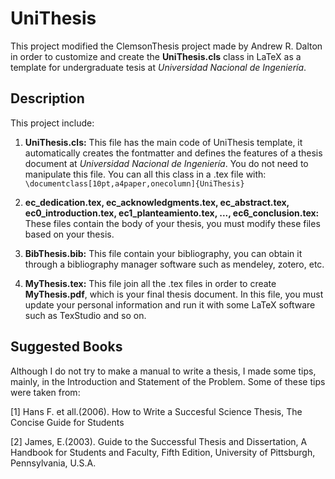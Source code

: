 UniThesis
=========

This project modified the ClemsonThesis project made by Andrew R. Dalton in order to customize and create
the **UniThesis.cls** class in LaTeX as a template for undergraduate tesis at *Universidad Nacional de Ingeniería*.

Description
------------

This project include:

1. **UniThesis.cls:** This file has the main code of UniThesis template, it automatically creates the fontmatter and defines the features of a thesis document at *Universidad Nacional de Ingeniería*. You do not need to manipulate this file. You can all this class in a .tex file with: `\documentclass[10pt,a4paper,onecolumn]{UniThesis}`

2. **ec_dedication.tex, ec_acknowledgments.tex, ec_abstract.tex, ec0_introduction.tex, ec1_planteamiento.tex, ..., ec6_conclusion.tex:** These files contain the body of your thesis, you must modify these files based on your thesis.
3. **BibThesis.bib:** This file contain your bibliography, you can obtain it through a bibliography manager software such as mendeley, zotero, etc.
4. **MyThesis.tex:** This file join all the .tex files in order to create **MyThesis.pdf**, which is your final thesis document. In this file, you must update your personal information and run it with some LaTeX software such as TexStudio and so on.

Suggested Books
---------------

Although I do not try to make a manual to write a thesis, I made some tips, mainly, in the Introduction and Statement of the Problem. Some of these tips were taken from: 

[1] Hans F. et all.(2006). How to Write a Succesful Science Thesis, The Concise Guide for Students

[2] James, E.(2003). Guide to the Successful Thesis and Dissertation, A Handbook for Students and Faculty, Fifth Edition, University of Pittsburgh, Pennsylvania, U.S.A.



